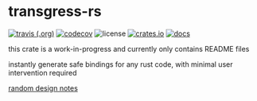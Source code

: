 # transgress-rs
[![travis (.org)](https://img.shields.io/travis/kazimuth/transgress-rs.svg?style=for-the-badge)](https://travis-ci.org/kazimuth/transgress-rs) [![codecov](https://img.shields.io/codecov/c/github/kazimuth/transgress-rs?style=for-the-badge?color=brightgreen)](https://codecov.io/gh/kazimuth/transgress-rs) ![license](https://img.shields.io/badge/license-MIT-blue?style=for-the-badge) [![crates.io](https://img.shields.io/crates/v/transgress?style=for-the-badge)](https://crates.io/crates/transgress) [![docs](https://img.shields.io/badge/docs-docs.rs-blue?style=for-the-badge)](https://docs.rs/transgress/)

this crate is a work-in-progress and currently only contains README files

instantly generate safe bindings for any rust code, with minimal user intervention required

[random design notes](./DESIGN.md)
